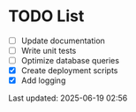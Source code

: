 # TODO List

- [ ] Update documentation
- [ ] Write unit tests
- [ ] Optimize database queries
- [x] Create deployment scripts
- [x] Add logging

Last updated: 2025-06-19 02:56
